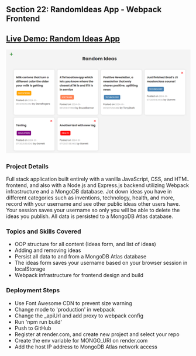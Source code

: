 ## Section 22: RandomIdeas App - Webpack Frontend

## [Live Demo: Random Ideas App](https://replit.com/@gdbecker/RandomIdeasApp)

!["HomePage"](HomePage.png)

### Project Details

Full stack application built entirely with a vanilla JavaScript, CSS, and HTML frontend, and also with a Node.js and Express.js backend utilizing Webpack infrastructure and a MongoDB database. Jot down ideas you have in different categories such as inventions, technology, health, and more, record with your username and see other public ideas other users have. Your session saves your username so only you will be able to delete the ideas you publish. All data is persisted to a MongoDB Atlas database.

### Topics and Skills Covered

- OOP structure for all content (Ideas form, and list of ideas)
- Adding and removing ideas
- Persist all data to and from a MongoDB Atlas database
- The ideas form saves your username based on your browser session in localStorage
- Webpack infrastructure for frontend design and build

### Deployment Steps

- Use Font Awesome CDN to prevent size warning
- Change mode to 'production' in webpack
- Change the \_apiUrl and add proxy to webpack config
- Run 'npm run build'
- Push to GitHub
- Register at render.com, and create new project and select your repo
- Create the env variable for MONGO_URI on render.com
- Add the host IP address to MongoDB Atlas network access
